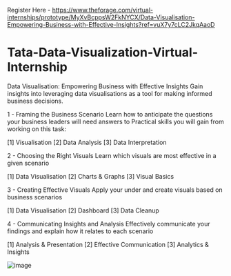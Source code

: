 Register Here - https://www.theforage.com/virtual-internships/prototype/MyXvBcppsW2FkNYCX/Data-Visualisation-Empowering-Business-with-Effective-Insights?ref=vuX7y7cLC2JkqAaoD

# Tata-Data-Visualization-Virtual-Internship

Data Visualisation: Empowering Business with Effective Insights
Gain insights into leveraging data visualisations as a tool for making informed business decisions.

1 - Framing the Business Scenario
Learn how to anticipate the questions your business leaders will need answers to
Practical skills you will gain from working on this task:

[1] Visualisation
[2] Data Analysis
[3] Data Interpretation

2 - Choosing the Right Visuals
Learn which visuals are most effective in a given scenario

[1] Data Visualisation
[2] Charts & Graphs
[3] Visual Basics

3 - Creating Effective Visuals
Apply your under and create visuals based on business scenarios

[1] Data Visualisation
[2] Dashboard
[3] Data Cleanup

4 - Communicating Insights and Analysis
Effectively communicate your findings and explain how it relates to each scenario

[1] Analysis & Presentation
[2] Effective Communication
[3] Analytics & Insights

![image](https://user-images.githubusercontent.com/97459174/235720953-b9e57b93-f12c-49be-8909-5757c5246d0b.png)

